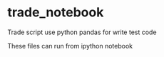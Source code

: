 # trade_notebook
Trade script use python pandas for write test code 

These files can run from ipython notebook

